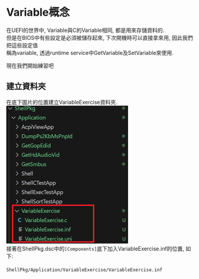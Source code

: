 # Variable概念
在UEFI的世界中, Variable與C的Variable相同, 都是用來存儲資料的.<br>
但是在BIOS中有些設定是必須被儲存起來, 下次開機時可以直接拿來用, 因此我們把這些設定值<br>
稱為variable, 透過runtime service中GetVariable及SetVariable來使用.<br>

現在我們開始練習吧
## 建立資料夾
在底下圖片的位置建立VariableExercise資料夾.<br>
![Alt text](Image/VariableExercise_01.png)<br>
接著在ShellPkg.dsc中的<code>[Components]</code>底下加入VariableExercise.inf的位置, 如下:<br>
<code> ShellPkg/Application/VariableExercise/VariableExercise.inf</code><br>
